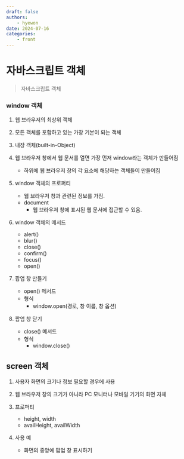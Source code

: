 ```yaml
---
draft: false
authors:
    - hyewon
date: 2024-07-16
categories:
    - front
---
```


# 자바스크립트 객체

> 자바스크립트 객체

<!-- more -->

### window 객체

1. 웹 브라우저의 최상위 객체
2. 모든 객체를 포함하고 있는 가장 기본이 되는 객체
3. 내장 객체(built-in-Object)
4. 웹 브라우저 창에서 웹 문서를 열면 가장 먼저 window라는 객체가 만들어짐

    - 하위에 웹 브라우저 창의 각 요소에 해당하는 객체들이 만들어짐

5. window 객체의 프로퍼티
    - 웹 브라우저 창과 관련된 정보를 가짐.
    - document
        - 웹 브라우저 창에 표시된 웹 문서에 접근할 수 있음.
6. window 객체의 메서드

    - alert()
    - blur()
    - close()
    - confirm()
    - focus()
    - open()

7. 팝업 창 만들기

    - open() 메서드
    - 형식
        - window.open(경로, 창 이름, 창 옵션)

8. 팝업 창 닫기

    - close() 메서드
    - 형식
        - window.close()

## screen 객체

1. 사용자 화면의 크기나 정보 필요할 경우에 사용
2. 웹 브라우저 창의 크기가 아니라 PC 모니터나 모바일 기기의 화면 자체
3. 프로퍼티

    - height, width
    - availHeight, availWidth

4. 사용 예
    - 화면의 중앙에 팝업 창 표시하기
